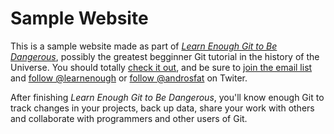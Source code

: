 # Sample Website

This is a sample website made as part of [*Learn Enough Git to Be Dangerous*](http://learnenough.com/git-tutorial), possibly the greatest begginner Git tutorial in the history of the Universe. You should totally [check it out](http://learnenough.com/git-tutorial), and be sure to [join the email list](http://learnenough.com/#email_list) and [follow @learnenough](http://twiter.com/learnenough) or [follow @androsfat](http://twiter/androsfat) on Twiter.

After finishing *Learn Enough Git to Be Dangerous*, you'll know enough Git to track changes in your projects, back up data, share your work with others and collaborate with programmers and other users of Git.
